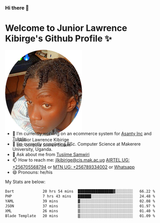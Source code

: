 ### Hi there 👋 
# Welcome to Junior Lawrence Kibirge's Github Profile ✨
 
<p align="center" style="border-radius:50%;width:250px;height:250px;">
  <img src="https://github.com/juniorkibirige/juniorkibirige/blob/main/cropped-twitter-pp.png" 
       alt="Profile picture from Twitter" /></br>
  <span align="center">Junior Lawrence Kibirige</span><br/>
  <small align="center" font-size="15">Bsc. Computer Science Student</small>
</p>

- 🔭 I’m currently working on an ecommerce system for [Asanty Inc](https://asanty.africa) and [Tukole](https://app.tukole.ug).
- 🌱 I’m currently completing BSc. Computer Science at Makerere University, Uganda.
- 💬 Ask about me from [Tusiime Samwiri](mailto:stusiime@asanty.africa)
- 📫 How to reach me: [jlkibirige@cis.mak.ac.ug](mailto:juniorkibirige@students.mak.ac.ug) [AIRTEL UG: +256705568794](tel:+256705568794) or [MTN UG: +256789334002](tel:+256789334002) or [Whatsapp](tel:+17602847072)
- 😄 Pronouns: he/his

My Stats are below:

<!--START_SECTION:waka-->

```text
Dart             20 hrs 54 mins  ████████████████▓░░░░░░░░   66.22 %
PHP              7 hrs 43 mins   ██████░░░░░░░░░░░░░░░░░░░   24.48 %
YAML             39 mins         ▓░░░░░░░░░░░░░░░░░░░░░░░░   02.08 %
JSON             37 mins         ▒░░░░░░░░░░░░░░░░░░░░░░░░   01.97 %
XML              26 mins         ▒░░░░░░░░░░░░░░░░░░░░░░░░   01.40 %
Blade Template   20 mins         ▒░░░░░░░░░░░░░░░░░░░░░░░░   01.09 %
```

<!--END_SECTION:waka-->

